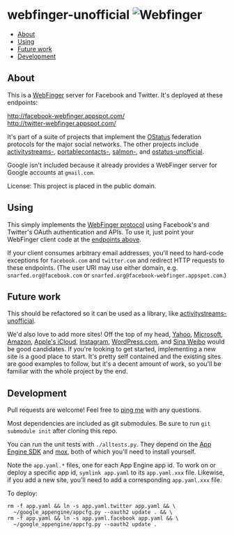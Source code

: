 webfinger-unofficial ![Webfinger](https://raw.github.com/snarfed/webfinger-unofficial/master/static/pointing_finger.png)
===

  * [About](#about)
  * [Using](#using)
  * [Future work](#future-work)
  * [Development](#development)


About
---

This is a [WebFinger](http://code.google.com/p/webfinger/) server for Facebook and Twitter. It's deployed at these endpoints:

http://facebook-webfinger.appspot.com/  
http://twitter-webfinger.appspot.com/

It's part of a suite of projects that implement the [OStatus](http://ostatus.org/) federation protocols for the major social networks. The other projects include [activitystreams-](https://github.com/snarfed/activitystreams-unofficial), [portablecontacts-](https://github.com/snarfed/portablecontacts-unofficial), [salmon-](https://github.com/snarfed/salmon-unofficial), and [ostatus-unofficial](https://github.com/snarfed/ostatus-unofficial).

Google isn't included because it already provides a WebFinger server for Google accounts at `gmail.com`.

License: This project is placed in the public domain.


Using
---

This simply implements the [WebFinger protocol](http://code.google.com/p/webfinger/wiki/WebFingerProtocol) using Facebook's and Twitter's OAuth authentication and APIs. To use it, just point your WebFinger client code at the [endpoints above](#about).

If your client consumes arbitrary email addresses, you'll need to hard-code exceptions for `facebook.com` and `twitter.com` and redirect HTTP requests to these endpoints. (The user URI may use either domain, e.g. `snarfed.org@facebook.com` or `snarfed.org@facebook-webfinger.appspot.com`.)


Future work
---

This should be refactored so it can be used as a library, like [activitystreams-unofficial](https://github.com/snarfed/activitystreams-unofficial).

We'd also love to add more sites! Off the top of my head, [Yahoo](http://yahoo.com/), [Microsoft](https://login.live.com/), [Amazon](http://login.amazon.com/), [Apple's iCloud](https://www.icloud.com/), [Instagram](http://instagram.com/developer/), [WordPress.com](http://wordpress.com/), and [Sina Weibo](http://en.wikipedia.org/wiki/Sina_Weibo) would be good candidates. If you're looking to get started, implementing a new site is a good place to start. It's pretty self contained and the existing sites are good examples to follow, but it's a decent amount of work, so you'll be familiar with the whole project by the end.


Development
---

Pull requests are welcome! Feel free to [ping me](http://snarfed.org/about) with any questions.

Most dependencies are included as git submodules. Be sure to run `git submodule init` after cloning this repo.

You can run the unit tests with `./alltests.py`. They depend on the [App Engine SDK](https://developers.google.com/appengine/downloads) and [mox](http://code.google.com/p/pymox/), both of which you'll need to install yourself.

Note the `app.yaml.*` files, one for each App Engine app id. To work on or deploy a specific app id, `symlink app.yaml` to its `app.yaml.xxx` file. Likewise, if you add a new site, you'll need to add a corresponding `app.yaml.xxx` file.

To deploy:

```shell
rm -f app.yaml && ln -s app.yaml.twitter app.yaml && \
  ~/google_appengine/appcfg.py --oauth2 update . && \
rm -f app.yaml && ln -s app.yaml.facebook app.yaml && \
  ~/google_appengine/appcfg.py --oauth2 update .
```
